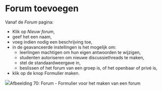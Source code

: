 # Forum toevoegen

Vanaf de *Forum* pagina:

- Klik op *Nieuw forum*,
- geef het een naam,
- voeg indien nodig een beschrijving toe,
- in de geavanceerde instellingen is het mogelijk om:
    - leerlingen machtigen om hun eigen antwoorden te wijzigen,
    - studenten autoriseren om nieuwe discussiethreads te maken,
    - stel de standaardweergave in,
    - beslissen of het forum van een groep is, of het openbaar of privé is,
- klik op de knop Formulier maken.

![](../../.gitbook/assets/graphics4%20%281%29.png)Afbeelding 70: Forum - Formulier voor het maken van een forum
